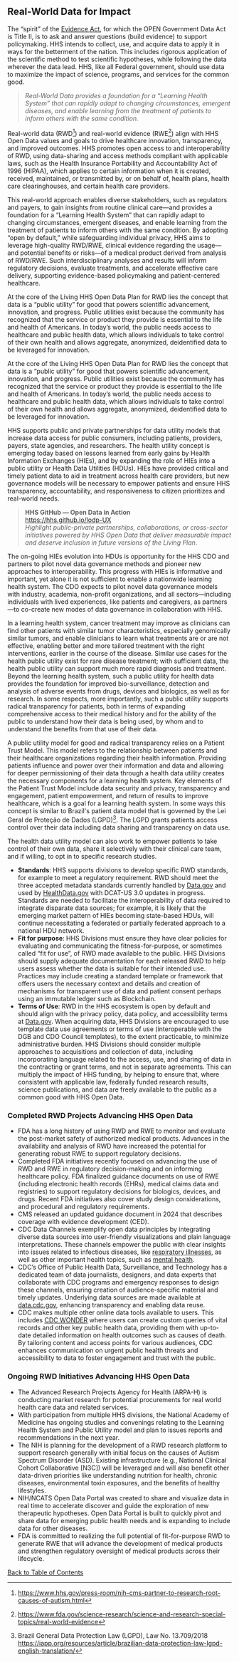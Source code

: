 ## Real-World Data for Impact

The  “spirit” of the [Evidence Act](https://www.congress.gov/bill/115th-congress/house-bill/4174), for which the OPEN Government Data Act is Title II, is to ask and answer questions (build evidence) to support policymaking. HHS intends to collect, use, and acquire data to apply it in ways for the betterment of the nation. This includes rigorous application of the scientific method to test scientific hypotheses, while following the data wherever the data lead. HHS, like all Federal government, should use data to maximize the impact of science, programs, and services for the common good.  

>_Real-World Data provides a foundation for a “Learning Health System” that can rapidly adapt to changing circumstances, emergent diseases, and enable learning from the treatment of patients to inform others with the same condition._

Real-world data (RWD[^68]) and real-world evidence (RWE[^69]) align with HHS Open Data values and goals to drive healthcare innovation, transparency, and improved outcomes. HHS promotes open access to and interoperability of RWD, using data-sharing and access methods compliant with applicable laws, such as the Health Insurance Portability and Accountability Act of 1996 (HIPAA), which applies to certain information when it is created, received, maintained, or transmitted by, or on behalf of, health plans, health care clearinghouses, and certain health care providers. 

[^68]: <https://www.hhs.gov/press-room/nih-cms-partner-to-research-root-causes-of-autism.html> 
[^69]: <https://www.fda.gov/science-research/science-and-research-special-topics/real-world-evidence> 

This real-world approach enables diverse stakeholders, such as regulators and payers, to gain insights from routine clinical care—and provides a foundation for a “Learning Health System” that can rapidly adapt to changing circumstances, emergent diseases, and enable learning from the treatment of patients to inform others with the same condition. By adopting “open by default,” while safeguarding individual privacy, HHS aims to leverage high-quality RWD/RWE, clinical evidence regarding the usage—and potential benefits or risks—of a medical product derived from analysis of RWD/RWE. Such interdisciplinary analyses and results will inform regulatory decisions, evaluate treatments, and accelerate effective care delivery, supporting evidence-based policymaking and patient-centered healthcare.  

At the core of the Living HHS Open Data Plan for RWD lies the concept that data is a “public utility” for good that powers scientific advancement, innovation, and progress. Public utilities exist because the community has recognized that the service or product they provide is essential to the life and health of Americans. In today’s world, the public needs access to healthcare and public health data, which allows individuals to take control of their own health and allows aggregate, anonymized, deidentified data to be leveraged for innovation.  

At the core of the Living HHS Open Data Plan for RWD lies the concept that data is a “public utility” for good that powers scientific advancement, innovation, and progress. Public utilities exist because the community has recognized that the service or product they provide is essential to the life and health of Americans. In today’s world, the public needs access to healthcare and public health data, which allows individuals to take control of their own health and allows aggregate, anonymized, deidentified data to be leveraged for innovation.  

HHS supports public and private partnerships for data utility models that increase data access for public consumers, including patients, providers, payers, state agencies, and researchers. The health utility concept is emerging today based on lessons learned from early gains by Health Information Exchanges (HIEs), and by expanding the role of HIEs into a public utility or Health Data Utilities (HDUs). HIEs have provided critical and timely patient data to aid in treatment across health care providers, but new governance models will be necessary to empower patients and ensure HHS transparency, accountability, and responsiveness to citizen prioritizes and real-world needs.  

>**HHS GitHub — Open Data in Action**  
><https://hhs.github.io/lodp-UX>  
>_Highlight public-private partnerships, collaborations, or cross-sector initiatives powered by HHS Open Data that deliver measurable impact and deserve inclusion in future versions of the Living Plan._

The on-going HIEs evolution into HDUs is opportunity for the HHS CDO and partners to pilot novel data governance methods and pioneer new approaches to interoperability. This progress with HIEs is informative and important, yet alone it is not sufficient to enable a nationwide learning health system. The CDO expects to pilot novel data governance models with industry, academia, non-profit organizations, and all sectors—including individuals with lived experiences, like patients and caregivers, as partners—to co-create new modes of data governance in collaboration with HHS.  

In a learning health system, cancer treatment may improve as clinicians can find other patients with similar tumor characteristics, especially genomically similar tumors, and enable clinicians to learn what treatments are or are not effective, enabling better and more tailored treatment with the right interventions, earlier in the course of the disease. Similar use cases for the health public utility exist for rare disease treatment; with sufficient data, the health public utility can support much more rapid diagnosis and treatment. Beyond the learning health system, such a public utility for health data provides the foundation for improved bio-surveillance, detection and analysis of adverse events from drugs, devices and biologics, as well as for research. In some respects, more importantly, such a public utility supports radical transparency for patients, both in terms of expanding comprehensive access to their medical history and for the ability of the public to understand how their data is being used, by whom and to understand the benefits from that use of their data.  

A public utility model for good and radical transparency relies on a Patient Trust Model. This model refers to the relationship between patients and their healthcare organizations regarding their health information. Providing patients influence and power over their information and data and allowing for deeper permissioning of their data through a health data utility creates the necessary components for a learning health system. Key elements of the Patient Trust Model include data security and privacy, transparency and engagement, patient empowerment, and return of results to improve healthcare, which is a goal for a learning health system. In some ways this concept is similar to Brazil's patient data model that is governed by the Lei Geral de Proteção de Dados (LGPD)[^70]. The LGPD grants patients access control over their data including data sharing and transparency on data use.  

[^70]: Brazil General Data Protection Law (LGPD), Law No. 13.709/2018 <https://iapp.org/resources/article/brazilian-data-protection-law-lgpd-english-translation/>

The health data utility model can also work to empower patients to take control of their own data, share it selectively with their clinical care team, and if willing, to opt in to specific research studies.  

- **Standards**: HHS supports divisions to develop specific RWD standards, for example to meet a regulatory requirement. RWD should meet the three accepted metadata standards currently handled by [Data.gov](https://data.gov/) and used by [HealthData.gov](https://healthdata.gov/) with DCAT-US 3.0 updates in progress. Standards are needed to facilitate the interoperability of data required to integrate disparate data sources; for example, it is likely that the emerging market pattern of HIEs becoming state-based HDUs, will continue necessitating a federated or partially federated approach to a national HDU network.  
- **Fit for purpose**: HHS Divisions must ensure they have clear policies for evaluating and communicating the fitness-for-purpose, or sometimes called “fit for use”, of RWD made available to the public. HHS Divisions should supply adequate documentation for each released RWD to help users assess whether the data is suitable for their intended use. Practices may include creating a standard template or framework that offers users the necessary context and details and creation of mechanisms for transparent use of data and patient consent perhaps using an immutable ledger such as Blockchain.  
- **Terms of Use**: RWD in the HHS ecosystem is open by default and should align with the privacy policy, data policy, and accessibility terms at [Data.gov](https://data.gov/). When acquiring data, HHS Divisions are encouraged to use template data use agreements or terms of use (interoperable with the DGB and CDO Council templates), to the extent practicable, to minimize administrative burden. HHS Divisions should consider multiple approaches to acquisitions and collection of data, including incorporating language related to the access, use, and sharing of data in the contracting or grant terms, and not in separate agreements. This can multiply the impact of HHS funding, by helping to ensure that, where consistent with applicable law, federally funded research results, science publications, and data are freely available to the public as a common good with HHS Open Data.

### Completed RWD Projects Advancing HHS Open Data

- FDA has a long history of using RWD and RWE to monitor and evaluate the post-market safety of authorized medical products. Advances in the availability and analysis of RWD have increased the potential for generating robust RWE to support regulatory decisions.  
- Completed FDA initiatives recently focused on advancing the use of RWD and RWE in regulatory decision-making and on informing healthcare policy. FDA finalized guidance documents on use of RWE (including electronic health records (EHRs), medical claims data and registries) to support regulatory decisions for biologics, devices, and drugs. Recent FDA initiatives also cover study design considerations, and procedural and regulatory requirements.  
- CMS released an updated guidance document in 2024 that describes coverage with evidence development (CED).  
- CDC Data Channels exemplify open data principles by integrating diverse data sources into user-friendly visualizations and plain language interpretations. These channels empower the public with clear insights into issues related to infectious diseases, like [respiratory illnesses](https://www.cdc.gov/respiratory-viruses/data/index.html), as well as other important health topics, such as [mental health](https://www.cdc.gov/mental-health/about-data/index.html).  
- CDC’s Office of Public Health Data, Surveillance, and Technology has a dedicated team of data journalists, designers, and data experts that collaborate with CDC programs and emergency responses to design these channels, ensuring creation of audience-specific material and timely updates. Underlying data sources are made available at [data.cdc.gov](https://data.cdc.gov/), enhancing transparency and enabling data reuse.  
- CDC makes multiple other online data tools available to users. This includes [CDC WONDER](https://wonder.cdc.gov/) where users can create custom queries of vital records and other key public health data, providing them with up-to-date detailed information on health outcomes such as causes of death. By tailoring content and access points for various audiences, CDC enhances communication on urgent public health threats and accessibility to data to foster engagement and trust with the public.

### Ongoing RWD Initiatives Advancing HHS Open Data

- The Advanced Research Projects Agency for Health (ARPA-H) is conducting market research for potential procurements for real world health care data and related services.  
- With participation from multiple HHS divisions, the National Academy of Medicine has ongoing studies and convenings relating to the Learning Health System and Public Utility model and plan to issues reports and recommendations in the next year.  
- The NIH is planning for the development of a RWD research platform to support research generally with initial focus on the causes of Autism Spectrum Disorder (ASD). Existing infrastructure (e.g., National Clinical Cohort Collaborative [N3C]) will be leveraged and will also benefit other data-driven priorities like understanding nutrition for health, chronic diseases, environmental toxin exposures, and the benefits of healthy lifestyles.  
- NIH/NCATS Open Data Portal was created to share and visualize data in real time to accelerate discover and guide the exploration of new therapeutic hypotheses. Open Data Portal is built to quickly pivot and share data for emerging public health needs and is expanding to include data for other diseases.  
- FDA is committed to realizing the full potential of fit-for-purpose RWD to generate RWE that will advance the development of medical products and strengthen regulatory oversight of medical products across their lifecycle.

[Back to Table of Contents](#table-of-contents)
